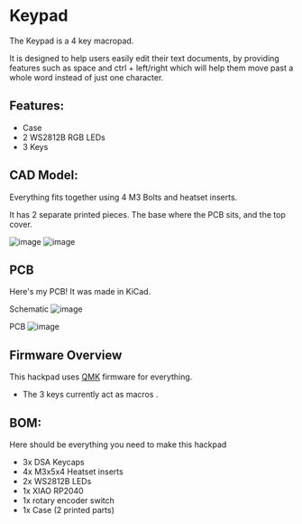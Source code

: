 # Keypad

The Keypad is a 4 key macropad.

It is designed to help users easily edit their text documents, by providing features such as space and ctrl + left/right which will help them move past a whole word instead of just one character.

## Features:
- Case
- 2 WS2812B RGB LEDs
- 3 Keys

## CAD Model:
Everything fits together using 4 M3 Bolts and heatset inserts.

It has 2 separate printed pieces. The base where the PCB sits, and the top cover.

![image](https://github.com/user-attachments/assets/bebd1820-75b1-4de1-8b8a-d3045e65cb1b)
![image](https://github.com/user-attachments/assets/a79eeac7-169c-43a6-9345-4394dd659ca0)



## PCB
Here's my PCB! It was made in KiCad.

Schematic
![image](https://github.com/user-attachments/assets/ec32e24f-57dd-40cb-bcbe-35b1cbde63c4)

PCB
![image](https://github.com/user-attachments/assets/7e30eeae-5df8-4698-825f-3da290475ec7)

## Firmware Overview
This hackpad uses [QMK](https://qmk.fm/) firmware for everything. 

- The 3 keys currently act as macros .

## BOM:
Here should be everything you need to make this hackpad

- 3x DSA Keycaps
- 4x M3x5x4 Heatset inserts
- 2x WS2812B LEDs
- 1x XIAO RP2040
- 1x rotary encoder switch
- 1x Case (2 printed parts)
